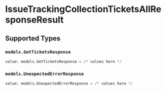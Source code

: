 # IssueTrackingCollectionTicketsAllResponseResult


## Supported Types

### `models.GetTicketsResponse`

```python
value: models.GetTicketsResponse = /* values here */
```

### `models.UnexpectedErrorResponse`

```python
value: models.UnexpectedErrorResponse = /* values here */
```


